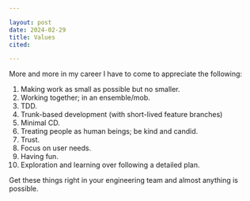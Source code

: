 ```yaml
---

layout: post
date: 2024-02-29
title: Values 
cited: 

---
```


More and more in my career I have to come to appreciate the following:

1. Making work as small as possible but no smaller.
2. Working together; in an ensemble/mob.
3. TDD.
4. Trunk-based development (with short-lived feature branches)
5. Minimal CD.
6. Treating people as human beings; be kind and candid.
7. Trust.
8. Focus on user needs.
9. Having fun.
10. Exploration and learning over following a detailed plan.

Get these things right in your engineering team and almost anything is possible.